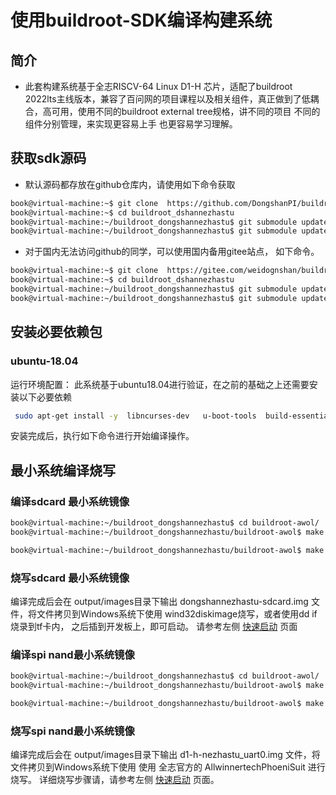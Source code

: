 # 使用buildroot-SDK编译构建系统

## 简介

* 此套构建系统基于全志RISCV-64 Linux D1-H  芯片，适配了buildroot 2022lts主线版本，兼容了百问网的项目课程以及相关组件，真正做到了低耦合，高可用，使用不同的buildroot external tree规格，讲不同的项目 不同的组件分别管理，来实现更容易上手 也更容易学习理解。

## 获取sdk源码

* 默认源码都存放在github仓库内，请使用如下命令获取


```bash
book@virtual-machine:~$ git clone  https://github.com/DongshanPI/buildroot_dongshannezhastu
book@virtual-machine:~$ cd buildroot_dshannezhastu
book@virtual-machine:~/buildroot_dongshannezhastu$ git submodule update --init --recursive
book@virtual-machine:~/buildroot_dongshannezhastu$ git submodule update --recursive --remote
```



*  对于国内无法访问github的同学，可以使用国内备用gitee站点， 如下命令。

```bash
book@virtual-machine:~$ git clone  https://gitee.com/weidognshan/buildroot_dongshannezhastu
book@virtual-machine:~$ cd buildroot_dshannezhastu
book@virtual-machine:~/buildroot_dongshannezhastu$ git submodule update --init --recursive
book@virtual-machine:~/buildroot_dongshannezhastu$ git submodule update --recursive --remote
```

## 安装必要依赖包

### ubuntu-18.04

运行环境配置： 此系统基于ubuntu18.04进行验证，在之前的基础之上还需要安装以下必要依赖

```bash
 sudo apt-get install -y  libncurses-dev   u-boot-tools  build-essential subversion git-core libncurses5-dev zlib1g-dev gawk flex quilt libssl-dev xsltproc libxml-parser-perl mercurial bzr ecj cvs unzip lib32z1 lib32z1-dev lib32stdc++6 libstdc++6 -y
```

安装完成后，执行如下命令进行开始编译操作。


## 最小系统编译烧写

### 编译sdcard 最小系统镜像

```bash
book@virtual-machine:~/buildroot_dongshannezhastu$ cd buildroot-awol/
book@virtual-machine:~/buildroot_dongshannezhastu/buildroot-awol$ make  BR2_EXTERNAL="../br2lvgl  ../br2qt5 ../br2nezhastu"  dongshannezhastu_sdcard_core_defconfig

book@virtual-machine:~/buildroot_dongshannezhastu/buildroot-awol$ make 
```

### 烧写sdcard 最小系统镜像

编译完成后会在 output/images目录下输出 dongshannezhastu-sdcard.img 文件，将文件拷贝到Windows系统下使用 wind32diskimage烧写，或者使用dd if 烧录到tf卡内，
之后插到开发板上，即可启动。 请参考左侧 [快速启动](https://dongshanpi.com/DongshanNezhaSTU/03-QuickStart/#tf) 页面



### 编译spi nand最小系统镜像
```bash
book@virtual-machine:~/buildroot_dongshannezhastu$ cd buildroot-awol/
book@virtual-machine:~/buildroot_dongshannezhastu/buildroot-awol$ make  BR2_EXTERNAL="../br2lvgl  ../br2qt5 ../br2nezhastu"  dongshannezhastu_spinand_core_defconfig

book@virtual-machine:~/buildroot_dongshannezhastu/buildroot-awol$ make 
```


### 烧写spi nand最小系统镜像

编译完成后会在 output/images目录下输出 d1-h-nezhastu_uart0.img 文件，将文件拷贝到Windows系统下使用 使用 全志官方的  AllwinnertechPhoeniSuit 进行烧写。
详细烧写步骤请，请参考左侧 [快速启动](https://dongshanpi.com/DongshanNezhaSTU/03-QuickStart/#spi-nand) 页面。
